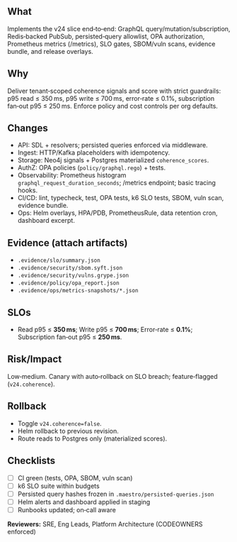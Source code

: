 ## What

Implements the v24 slice end‑to‑end: GraphQL query/mutation/subscription, Redis‑backed PubSub, persisted‑query allowlist, OPA authorization, Prometheus metrics (/metrics), SLO gates, SBOM/vuln scans, evidence bundle, and release overlays.

## Why

Deliver tenant‑scoped coherence signals and score with strict guardrails: p95 read ≤ 350 ms, p95 write ≤ 700 ms, error‑rate ≤ 0.1%, subscription fan‑out p95 ≤ 250 ms. Enforce policy and cost controls per org defaults.

## Changes

- API: SDL + resolvers; persisted queries enforced via middleware.
- Ingest: HTTP/Kafka placeholders with idempotency.
- Storage: Neo4j signals + Postgres materialized `coherence_scores`.
- AuthZ: OPA policies (`policy/graphql.rego`) + tests.
- Observability: Prometheus histogram `graphql_request_duration_seconds`; /metrics endpoint; basic tracing hooks.
- CI/CD: lint, typecheck, test, OPA tests, k6 SLO tests, SBOM, vuln scan, evidence bundle.
- Ops: Helm overlays, HPA/PDB, PrometheusRule, data retention cron, dashboard excerpt.

## Evidence (attach artifacts)

- `.evidence/slo/summary.json`
- `.evidence/security/sbom.syft.json`
- `.evidence/security/vulns.grype.json`
- `.evidence/policy/opa_report.json`
- `.evidence/ops/metrics-snapshots/*.json`

## SLOs

- Read p95 ≤ **350 ms**; Write p95 ≤ **700 ms**; Error‑rate ≤ **0.1%**; Subscription fan‑out p95 ≤ **250 ms**.

## Risk/Impact

Low‑medium. Canary with auto‑rollback on SLO breach; feature‑flagged (`v24.coherence`).

## Rollback

- Toggle `v24.coherence=false`.
- Helm rollback to previous revision.
- Route reads to Postgres only (materialized scores).

## Checklists

- [ ] CI green (tests, OPA, SBOM, vuln scan)
- [ ] k6 SLO suite within budgets
- [ ] Persisted query hashes frozen in `.maestro/persisted-queries.json`
- [ ] Helm alerts and dashboard applied in staging
- [ ] Runbooks updated; on‑call aware

**Reviewers:** SRE, Eng Leads, Platform Architecture (CODEOWNERS enforced)
